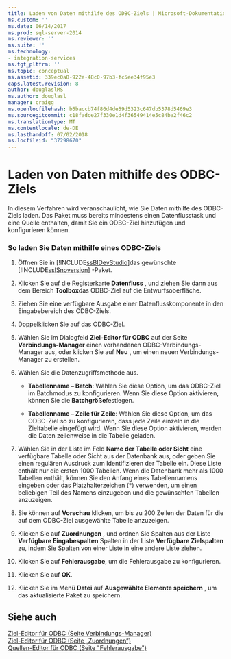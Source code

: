 ```yaml
---
title: Laden von Daten mithilfe des ODBC-Ziels | Microsoft-Dokumentation
ms.custom: ''
ms.date: 06/14/2017
ms.prod: sql-server-2014
ms.reviewer: ''
ms.suite: ''
ms.technology:
- integration-services
ms.tgt_pltfrm: ''
ms.topic: conceptual
ms.assetid: 339ec0a8-922e-48c0-97b3-fc5ee34f95e3
caps.latest.revision: 8
author: douglaslMS
ms.author: douglasl
manager: craigg
ms.openlocfilehash: b5baccb74f86d4de59d5323c647db5378d5469e3
ms.sourcegitcommit: c18fadce27f330e1d4f36549414e5c84ba2f46c2
ms.translationtype: MT
ms.contentlocale: de-DE
ms.lasthandoff: 07/02/2018
ms.locfileid: "37298670"
---
```

# <a name="load-data-by-using-the-odbc-destination"></a>Laden von Daten mithilfe des ODBC-Ziels
  In diesem Verfahren wird veranschaulicht, wie Sie Daten mithilfe des ODBC-Ziels laden. Das Paket muss bereits mindestens einen Datenflusstask und eine Quelle enthalten, damit Sie ein ODBC-Ziel hinzufügen und konfigurieren können.  
  
### <a name="to-load-data-using-an-odbc-destination"></a>So laden Sie Daten mithilfe eines ODBC-Ziels  
  
1.  Öffnen Sie in [!INCLUDE[ssBIDevStudio](../../includes/ssbidevstudio-md.md)]das gewünschte [!INCLUDE[ssISnoversion](../../includes/ssisnoversion-md.md)] -Paket.  
  
2.  Klicken Sie auf die Registerkarte **Datenfluss** , und ziehen Sie dann aus dem Bereich **Toolbox**das ODBC-Ziel auf die Entwurfsoberfläche.  
  
3.  Ziehen Sie eine verfügbare Ausgabe einer Datenflusskomponente in den Eingabebereich des ODBC-Ziels.  
  
4.  Doppelklicken Sie auf das ODBC-Ziel.  
  
5.  Wählen Sie im Dialogfeld **Ziel-Editor für ODBC** auf der Seite **Verbindungs-Manager** einen vorhandenen ODBC-Verbindungs-Manager aus, oder klicken Sie auf **Neu** , um einen neuen Verbindungs-Manager zu erstellen.  
  
6.  Wählen Sie die Datenzugriffsmethode aus.  
  
    -   **Tabellenname – Batch**: Wählen Sie diese Option, um das ODBC-Ziel im Batchmodus zu konfigurieren. Wenn Sie diese Option aktivieren, können Sie die **Batchgröße**festlegen.  
  
    -   **Tabellenname – Zeile für Zeile**: Wählen Sie diese Option, um das ODBC-Ziel so zu konfigurieren, dass jede Zeile einzeln in die Zieltabelle eingefügt wird. Wenn Sie diese Option aktivieren, werden die Daten zeilenweise in die Tabelle geladen.  
  
7.  Wählen Sie in der Liste im Feld **Name der Tabelle oder Sicht** eine verfügbare Tabelle oder Sicht aus der Datenbank aus, oder geben Sie einen regulären Ausdruck zum Identifizieren der Tabelle ein. Diese Liste enthält nur die ersten 1000 Tabellen. Wenn die Datenbank mehr als 1000 Tabellen enthält, können Sie den Anfang eines Tabellennamens eingeben oder das Platzhalterzeichen (*) verwenden, um einen beliebigen Teil des Namens einzugeben und die gewünschten Tabellen anzuzeigen.  
  
8.  Sie können auf **Vorschau** klicken, um bis zu 200 Zeilen der Daten für die auf dem ODBC-Ziel ausgewählte Tabelle anzuzeigen.  
  
9. Klicken Sie auf **Zuordnungen** , und ordnen Sie Spalten aus der Liste **Verfügbare Eingabespalten** Spalten in der Liste **Verfügbare Zielspalten** zu, indem Sie Spalten von einer Liste in eine andere Liste ziehen.  
  
10. Klicken Sie auf **Fehlerausgabe**, um die Fehlerausgabe zu konfigurieren.  
  
11. Klicken Sie auf **OK**.  
  
12. Klicken Sie im Menü **Datei** auf **Ausgewählte Elemente speichern** , um das aktualisierte Paket zu speichern.  
  
## <a name="see-also"></a>Siehe auch  
 [Ziel-Editor für ODBC &#40;Seite Verbindungs-Manager&#41;](../odbc-destination-editor-connection-manager-page.md)   
 [Ziel-Editor für ODBC &#40;Seite „Zuordnungen“&#41;](../odbc-destination-editor-mappings-page.md)   
 [Quellen-Editor für ODBC &#40;Seite "Fehlerausgabe"&#41;](../odbc-source-editor-error-output-page.md)  
  
  
